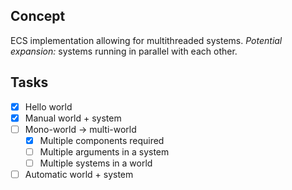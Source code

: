 ## Concept

ECS implementation allowing for multithreaded systems. *Potential expansion:* systems running in parallel with each other.

## Tasks

- [x] Hello world
- [x] Manual world + system
- [ ] Mono-world -> multi-world
  - [x] Multiple components required
  - [ ] Multiple arguments in a system
  - [ ] Multiple systems in a world
- [ ] Automatic world + system
